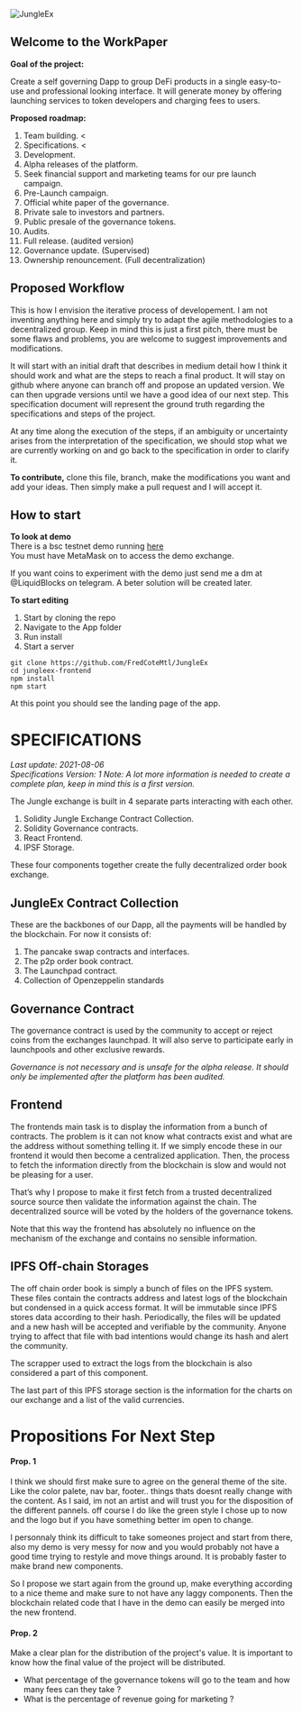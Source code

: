 ![JungleEx](https://ipfs.io/ipfs/QmSqktoxt6VagJt7azEmxCqKm8C7GbyjWeaREEeFbvvGtz "Logo Title Text 1")

Welcome to the WorkPaper
---
**Goal of the project:**

Create a self governing Dapp to group DeFi products in a single easy-to-use and professional looking interface. It will generate money by offering launching services to token developers and charging fees to users.

**Proposed roadmap:** 
1. Team building.   <
2. Specifications.  <
3. Development.
4. Alpha releases of the platform.
5. Seek financial support and marketing teams for our pre launch campaign.
6. Pre-Launch campaign.
7. Official white paper of the governance.
8. Private sale to investors and partners.
9. Public presale of the governance tokens.
10. Audits.
11. Full release. (audited version)
12. Governance update. (Supervised)
13. Ownership renouncement. (Full decentralization)

Proposed Workflow
-----------------
This is how I envision the iterative process of developement. I am not inventing anything here and simply try to adapt the agile methodologies to a decentralized group. Keep in mind this is just a first pitch, there must be some flaws and problems, you are welcome to suggest improvements and modifications.

It will start with an initial draft that describes in medium detail how I think it should work and what are the steps to reach a final product. It will stay on github where anyone can branch off and propose an updated version. We can then upgrade versions until we have a good idea of our next step. This specification document will represent the ground truth regarding the specifications and steps of the project. 
 
At any time along the execution of the steps, if an ambiguity or uncertainty arises from the interpretation of the specification, we should stop what we are currently working on and go back to the specification in order to clarify it.

**To contribute,** clone this file, branch, make the modifications you want and add your ideas. Then simply make a pull request and I will accept it.

How to start
------------
**To look at demo**  
There is a bsc testnet demo running [here](https://jungleex.netlify.app/)  
You must have MetaMask on to access the demo exchange.

If you want coins to experiment with the demo just send me a dm at @LiquidBlocks on telegram. A beter solution will be created later.

**To start editing**
1. Start by cloning the repo
2. Navigate to the App folder
3. Run install
4. Start a server
```
git clone https://github.com/FredCoteMtl/JungleEx
cd jungleex-frontend
npm install
npm start
```
At this point you should see the landing page of the app.

SPECIFICATIONS
==============
*Last update: 2021-08-06  
Specifications Version: 1
Note: A lot more information is needed to create a complete plan, keep in mind this is a first version.*

The Jungle exchange is built in 4 separate parts interacting with each other. 
1. Solidity Jungle Exchange Contract Collection.
2. Solidity Governance contracts. 
3. React Frontend.
4. IPSF Storage.

These four components together create the fully decentralized order book exchange.

JungleEx Contract Collection
---
These are the backbones of our Dapp, all the payments will be handled by the blockchain. For now it consists of: 
1. The pancake swap contracts and interfaces.
2. The p2p order book contract.
3. The Launchpad contract.
4. Collection of Openzeppelin standards

Governance Contract
---
The governance contract is used by the community to accept or reject coins from the exchanges launchpad. It will also serve to participate early in launchpools and other exclusive rewards. 

*Governance is not necessary and is unsafe for the alpha release. It should only be implemented after the platform has been audited.*

Frontend
---
The frontends main task is to display the information from a bunch of contracts. The problem is it can not know what contracts exist and what are the address without something telling it. If we simply encode these in our frontend it would then become a centralized application. Then, the process to fetch the information directly from the blockchain is slow and would not be pleasing for a user. 

That’s why I propose to make it first fetch from a trusted decentralized source source then validate the information against the chain. The decentralized source will be voted by the holders of the governance tokens.

Note that this way the frontend has absolutely no influence on the mechanism of the exchange and contains no sensible information.

IPFS Off-chain Storages
---
The off chain order book is simply a bunch of files on the IPFS system. These files contain the contracts address and latest logs of the blockchain but condensed in a quick access format. It will be immutable since IPFS stores data according to their hash. Periodically, the files will be updated and a new hash will be accepted and verifiable by the community. Anyone trying to affect that file with bad intentions would change its hash and alert the community. 

The scrapper used to extract the logs from the blockchain is also considered a part of this component. 

The last part of this IPFS storage section is the information for the charts on our exchange and a list of the valid currencies.

Propositions For Next Step
===
#### Prop. 1  
I think we should first make sure to agree on the general theme of the site. Like the color palete, nav bar, footer.. things thats doesnt really change with the content. As I said, im not an artist and will trust you for the disposition of the different pannels. off course I do like the green style I chose up to now and the logo but if you have something better im open to change.

I personnaly think its difficult to take someones project and start from there, also my demo is very messy for now and you would probably not have a good time trying to restyle and move things around. It is probably faster to make brand new components.

So I propose we start again from the ground up, make everything according to a nice theme and make sure to not have any laggy components. Then the blockchain related code that I have in the demo can easily be merged into the new frontend.

#### Prop. 2  
Make a clear plan for the distribution of the project's value. It is important to know how the final value of the project will be distributed. 
- What percentage of the governance tokens will go to the team and how many fees can they take ?
- What is the percentage of revenue going for marketing ?











